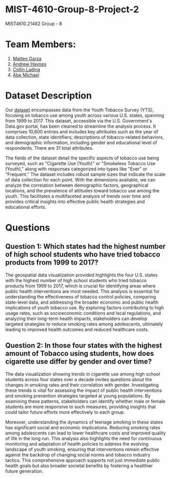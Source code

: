 # MIST-4610-Group-8-Project-2
MIST4610.21482 Group - 8

# Team Members:
1. [Matteo Garza](https://github.com/matteo101man)
2. [Andrew Haynes](https://github.com/AH171717)
3. [Collin Ladina](https://github.com/CollinLadina)
4. [Abe Michael](https://github.com/abemichael12)

# Dataset Description

Our [dataset](https://catalog.data.gov/dataset/youth-tobacco-survey-yts-data) encompasses data from the Youth Tobacco Survey (YTS), focusing on tobacco use among youth across various U.S. states, spanning from 1999 to 2017. This dataset, accessible via the U.S. Government's Data.gov portal, has been cleaned to streamline the analysis process. It comprises 10,600 entries and includes key attributes such as the year of data collection, state identifiers, descriptions of tobacco-related behaviors, and demographic information, including gender and educational level of respondents. There are 31 total attributes.

The fields of the dataset detail the specific aspects of tobacco use being surveyed, such as "Cigarette Use (Youth)" or "Smokeless Tobacco Use (Youth)," along with responses categorized into types like "Ever" or "Frequent." The dataset includes robust sample sizes that indicate the scale of data collection for each point. With the dimensions available, we can analyze the correlation between demographic factors, geographical locations, and the prevalence of attitudes toward tobacco use among the youth. This facilitates a multifaceted analysis of trends over time and provides critical insights into effective public health strategies and educational efforts.

# Questions

## Question 1: Which states had the highest number of high school students who have tried tobacco products from 1999 to 2017?

The geospatial data visualization provided highlights the four U.S. states with the highest number of high school students who tried tobacco products from 1999 to 2017, which is crucial for identifying areas where public health interventions are most needed. This analysis is essential for understanding the effectiveness of tobacco control policies, comparing state-level data, and addressing the broader economic and public health implications of youth tobacco use. By exploring factors contributing to high usage rates, such as socioeconomic conditions and local regulations, and analyzing their long-term health impacts, stakeholders can develop targeted strategies to reduce smoking rates among adolescents, ultimately leading to improved health outcomes and reduced healthcare costs.

## Question 2: In those four states with the highest amount of Tobacco using students, how does cigarette use differ by gender and over time? 

The data visualization showing trends in cigarette use among high school students across four states over a decade invites questions about the changes in smoking rates and their correlation with gender. Investigating these trends is vital for assessing the impact of public health interventions and smoking prevention strategies targeted at young populations. By examining these patterns, stakeholders can identify whether male or female students are more responsive to such measures, providing insights that could tailor future efforts more effectively to each group.

Moreover, understanding the dynamics of teenage smoking in these states has significant social and economic implications. Reducing smoking rates among adolescents can lead to lower healthcare costs and improved quality of life in the long run. This analysis also highlights the need for continuous monitoring and adaptation of health policies to address the evolving landscape of youth smoking, ensuring that interventions remain effective against the backdrop of changing social norms and tobacco industry tactics. This comprehensive approach supports not just immediate public health goals but also broader societal benefits by fostering a healthier future generation.
